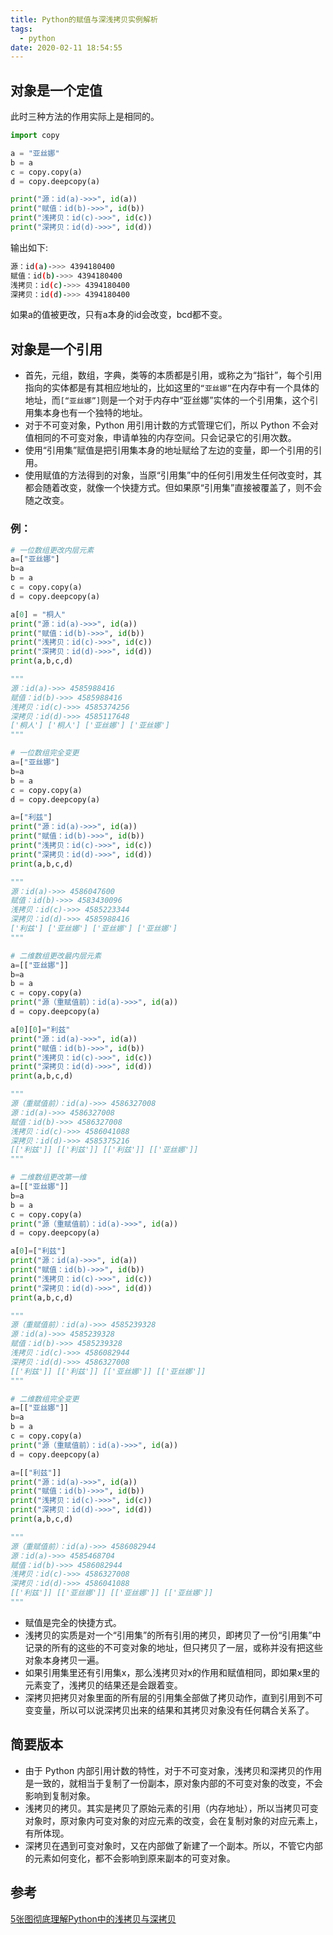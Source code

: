 ```yaml
---
title: Python的赋值与深浅拷贝实例解析
tags:
  - python
date: 2020-02-11 18:54:55
---
```



## 对象是一个定值

此时三种方法的作用实际上是相同的。

```python
import copy

a = "亚丝娜"
b = a
c = copy.copy(a)
d = copy.deepcopy(a)

print("源：id(a)->>>", id(a))
print("赋值：id(b)->>>", id(b))
print("浅拷贝：id(c)->>>", id(c))
print("深拷贝：id(d)->>>", id(d))
```

输出如下:

```bash
源：id(a)->>> 4394180400
赋值：id(b)->>> 4394180400
浅拷贝：id(c)->>> 4394180400
深拷贝：id(d)->>> 4394180400
```

如果a的值被更改，只有a本身的id会改变，bcd都不变。

## 对象是一个引用

* 首先，元组，数组，字典，类等的本质都是引用，或称之为“指针”，每个引用指向的实体都是有其相应地址的，比如这里的`“亚丝娜”`在内存中有一个具体的地址，而`[“亚丝娜”]`则是一个对于内存中“亚丝娜”实体的一个引用集，这个引用集本身也有一个独特的地址。
* 对于不可变对象，Python 用引用计数的方式管理它们，所以 Python 不会对值相同的不可变对象，申请单独的内存空间。只会记录它的引用次数。
* 使用“引用集”赋值是把引用集本身的地址赋给了左边的变量，即一个引用的引用。
* 使用赋值的方法得到的对象，当原“引用集”中的任何引用发生任何改变时，其都会随着改变，就像一个快捷方式。但如果原“引用集”直接被覆盖了，则不会随之改变。

### 例：

```python
# 一位数组更改内层元素
a=["亚丝娜"]
b=a
b = a
c = copy.copy(a)
d = copy.deepcopy(a)

a[0] = "桐人"
print("源：id(a)->>>", id(a))
print("赋值：id(b)->>>", id(b))
print("浅拷贝：id(c)->>>", id(c))
print("深拷贝：id(d)->>>", id(d))
print(a,b,c,d)

"""
源：id(a)->>> 4585988416
赋值：id(b)->>> 4585988416
浅拷贝：id(c)->>> 4585374256
深拷贝：id(d)->>> 4585117648
['桐人'] ['桐人'] ['亚丝娜'] ['亚丝娜']
"""

# 一位数组完全变更
a=["亚丝娜"]
b=a
b = a
c = copy.copy(a)
d = copy.deepcopy(a)

a=["利兹"]
print("源：id(a)->>>", id(a))
print("赋值：id(b)->>>", id(b))
print("浅拷贝：id(c)->>>", id(c))
print("深拷贝：id(d)->>>", id(d))
print(a,b,c,d)

"""
源：id(a)->>> 4586047600
赋值：id(b)->>> 4583430096
浅拷贝：id(c)->>> 4585223344
深拷贝：id(d)->>> 4585988416
['利兹'] ['亚丝娜'] ['亚丝娜'] ['亚丝娜']
"""

# 二维数组更改最内层元素
a=[["亚丝娜"]]
b=a
b = a
c = copy.copy(a)
print("源（重赋值前）：id(a)->>>", id(a))
d = copy.deepcopy(a)

a[0][0]="利兹"
print("源：id(a)->>>", id(a))
print("赋值：id(b)->>>", id(b))
print("浅拷贝：id(c)->>>", id(c))
print("深拷贝：id(d)->>>", id(d))
print(a,b,c,d)

"""
源（重赋值前）：id(a)->>> 4586327008
源：id(a)->>> 4586327008
赋值：id(b)->>> 4586327008
浅拷贝：id(c)->>> 4586041088
深拷贝：id(d)->>> 4585375216
[['利兹']] [['利兹']] [['利兹']] [['亚丝娜']]
"""

# 二维数组更改第一维
a=[["亚丝娜"]]
b=a
b = a
c = copy.copy(a)
print("源（重赋值前）：id(a)->>>", id(a))
d = copy.deepcopy(a)

a[0]=["利兹"]
print("源：id(a)->>>", id(a))
print("赋值：id(b)->>>", id(b))
print("浅拷贝：id(c)->>>", id(c))
print("深拷贝：id(d)->>>", id(d))
print(a,b,c,d)

"""
源（重赋值前）：id(a)->>> 4585239328
源：id(a)->>> 4585239328
赋值：id(b)->>> 4585239328
浅拷贝：id(c)->>> 4586082944
深拷贝：id(d)->>> 4586327008
[['利兹']] [['利兹']] [['亚丝娜']] [['亚丝娜']]
"""

# 二维数组完全变更
a=[["亚丝娜"]]
b=a
b = a
c = copy.copy(a)
print("源（重赋值前）：id(a)->>>", id(a))
d = copy.deepcopy(a)

a=[["利兹"]]
print("源：id(a)->>>", id(a))
print("赋值：id(b)->>>", id(b))
print("浅拷贝：id(c)->>>", id(c))
print("深拷贝：id(d)->>>", id(d))
print(a,b,c,d)

"""
源（重赋值前）：id(a)->>> 4586082944
源：id(a)->>> 4585468704
赋值：id(b)->>> 4586082944
浅拷贝：id(c)->>> 4586327008
深拷贝：id(d)->>> 4586041088
[['利兹']] [['亚丝娜']] [['亚丝娜']] [['亚丝娜']]
"""
```

* 赋值是完全的快捷方式。
* 浅拷贝的实质是对一个“引用集”的所有引用的拷贝，即拷贝了一份“引用集”中记录的所有的这些的不可变对象的地址，但只拷贝了一层，或称并没有把这些对象本身拷贝一遍。
* 如果引用集里还有引用集x，那么浅拷贝对x的作用和赋值相同，即如果x里的元素变了，浅拷贝的结果还是会跟着变。
* 深拷贝把拷贝对象里面的所有层的引用集全部做了拷贝动作，直到引用到不可变变量，所以可以说深拷贝出来的结果和其拷贝对象没有任何耦合关系了。

## 简要版本

*   由于 Python 内部引用计数的特性，对于不可变对象，浅拷贝和深拷贝的作用是一致的，就相当于复制了一份副本，原对象内部的不可变对象的改变，不会影响到复制对象。
*   浅拷贝的拷贝。其实是拷贝了原始元素的引用（内存地址），所以当拷贝可变对象时，原对象内可变对象的对应元素的改变，会在复制对象的对应元素上，有所体现。
*   深拷贝在遇到可变对象时，又在内部做了新建了一个副本。所以，不管它内部的元素如何变化，都不会影响到原来副本的可变对象。

## 参考

[5张图彻底理解Python中的浅拷贝与深拷贝](https://juejin.im/post/5c6943266fb9a049ed316931)